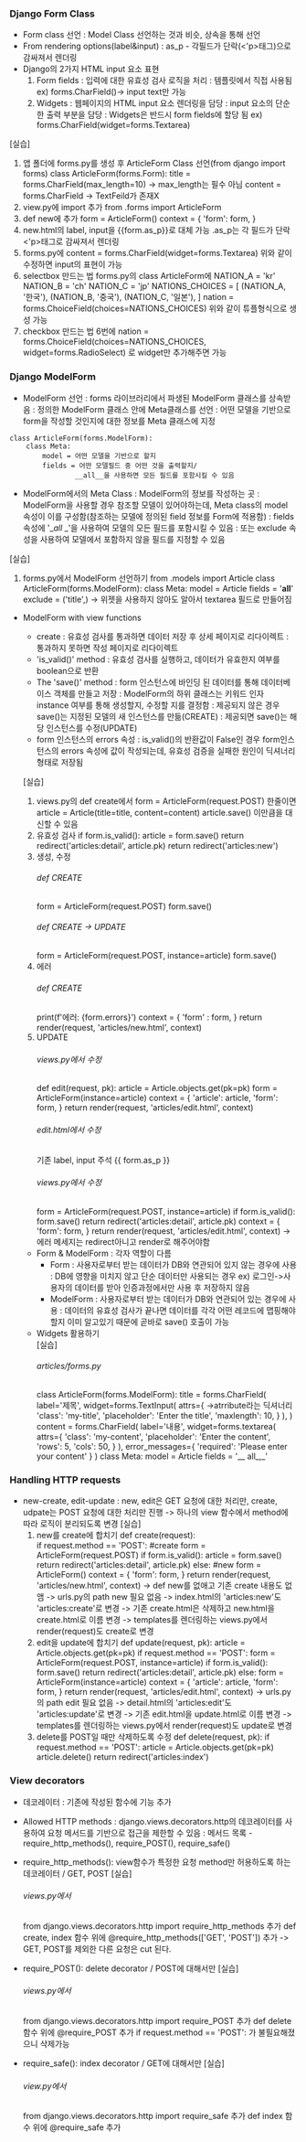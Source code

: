 ### Django Form Class
- Form class 선언
: Model Class 선언하는 것과 비슷, 상속을 통해 선언
- From rendering options(label&input)
: as_p - 각필드가 단락(<'p>태그)으로 감싸져서 렌더링
- Django의 2가지 HTML input 요소 표현
    1. Form fields
    : 입력에 대한 유효성 검사 로직을 처리
    : 템플릿에서 직접 사용됨
    ex) forms.CharField()-> input text만 가능
    2. Widgets
    : 웹페이지의 HTML input 요소 렌더링을 담당
    : input 요소의 단순한 출력 부분을 담당
    : Widgets은 반드시 form fields에 할당 됨
    ex) forms.CharField(widget=forms.Textarea)

[실습]
1. 앱 폴더에 forms.py를 생성 후 ArticleForm Class 선언(from django import forms)
class ArticleForm(forms.Form):
    title = forms.CharField(max_length=10)  -> max_length는 필수 아님
    content = forms.CharField               -> TextFeild가 존재X
2. view.py에 import 추가
from .forms import ArticleForm
3. def new에 추가
form = ArticleForm()
context = {
    'form': form,
}
4. new.html의 label, input을 {{form.as_p}}로 대체 가능
    .as_p는 각 필드가 단락<'p>태그로 감싸져서 렌더링
5. forms.py에 
    content = forms.CharField(widget=forms.Textarea)
    위와 같이 수정하면 input의 표현이 가능
6. selectbox 만드는 법
    forms.py의 class ArticleForm에
    NATION_A = 'kr'
    NATION_B = 'ch'
    NATION_C = 'jp'
    NATIONS_CHOICES = [
        (NATION_A, '한국'),
        (NATION_B, '중국'),
        (NATION_C, '일본'),
    ]
    nation = forms.ChoiceField(choices=NATIONS_CHOICES)
    위와 같이 튜플형식으로 생성 가능
7. checkbox 만드는 법
    6번에
    nation = forms.ChoiceField(choices=NATIONS_CHOICES, widget=forms.RadioSelect)
    로 widget만 추가해주면 가능

### Django ModelForm
- ModelForm 선언
: forms 라이브러리에서 파생된 ModelForm 클래스를 상속받음
: 정의한 ModelForm 클래스 안에 Meta클래스를 선언
: 어떤 모델을 기반으로 form을 작성할 것인지에 대한 정보를 Meta 클래스에 지정
```
class ArticleForm(forms.ModelForm):
    class Meta:
        model = 어떤 모델을 기반으로 할지
        fields = 어떤 모델필드 중 어떤 것을 출력할지/ 
                __all__을 사용하면 모든 필드를 포함시킬 수 있음
```
- ModelForm에서의 Meta Class
: ModelForm의 정보를 작성하는 곳
: ModelForm을 사용할 경우 참조할 모델이 있어야하는데, Meta class의 model 속성이 이를 구성함(참조하는 모델에 정의된 field 정보를 Form에 적용함)
: fields 속성에 '__all_ _'을 사용하여 모델의 모든 필드를 포함시킬 수 있음
: 또는 exclude 속성을 사용하여 모델에서 포함하지 않을 필드를 지정할 수 있음

[실습]
1. forms.py에서 ModelForm 선언하기
    from .models import Article
    class ArticleForm(forms.ModelForm):
        class Meta:
            model = Article
            fields = '__all__'
            exclude = ('title',)
    -> 위젯을 사용하지 않아도 알아서 textarea 필드로 만들어짐

- ModelForm with view functions
    - create
    : 유효성 검사를 통과하면 데이터 저장 후 상세 페이지로 리다이렉트
    : 통과하지 못하면 작성 페이지로 리다이렉트
    - 'is_valid()' method
    : 유효성 검사를 실행하고, 데이터가 유효한지 여부를 boolean으로 반환
    - The 'save()' method
    : form 인스턴스에 바인딩 된 데이터를 통해 데이터베이스 객체를 만들고 저장
    : ModelForm의 하위 클래스는 키워드 인자 instance 여부를 통해 생성할지, 수정할 지를 결정함
    : 제공되지 않은 경우 save()는 지정된 모델의 새 인스턴스를 만듦(CREATE)
    : 제공되면 save()는 해당 인스턴스를 수정(UPDATE)
    - form 인스턴스의 errors 속성
    : is_valid()의 반환값이 False인 경우 form인스턴스의 errors 속성에 값이 작성되는데, 유효성 검증을 실패한 원인이 딕셔너리 형태로 저장됨

    [실습]
    1. views.py의 def create에서 form = ArticleForm(request.POST) 
        한줄이면 
        article = Article(title=title, content=content)
        article.save()
        이만큼을 대신할 수 있음
    2. 유효성 검사
        if form.is_valid():
            article = form.save()
            return redirect('articles:detail', article.pk)
        return redirect('articles:new')
    3. 생성, 수정
        ###### def CREATE
        form = ArticleForm(request.POST)
        form.save()
        ###### def CREATE -> UPDATE
        form = ArticleForm(request.POST, instance=article)
        form.save()
    4. 에러
        ###### def CREATE
        print(f'에러: {form.errors}')
        context = {
            'form' : form,
        }
        return render(request, 'articles/new.html', context)
    5. UPDATE
        ###### views.py에서 수정
        def edit(request, pk):
            article = Article.objects.get(pk=pk)
            form = ArticleForm(instance=article)
            context = {
                'article': article,
                'form': form,
            }
            return render(request, 'articles/edit.html', context)
        ###### edit.html에서 수정
        기존 label, input 주석
        {{ form.as_p }}
        ###### views.py에서 수정
        form = ArticleForm(request.POST, instance=article)
        if form.is_valid():
            form.save()
            return redirect('articles:detail', article.pk)
        context = {
            'form': form,
        }
        return render(request, 'articles/edit.html', context)
        -> 에러 메세지는 redirect아니고 render로 해주어야함
    - Form & ModelForm : 각자 역할이 다름
        - Form
        : 사용자로부터 받는 데이터가 DB와 연관되어 있지 않는 경우에 사용
        : DB에 영향을 미치지 않고 단순 데이터만 사용되는 경우
        ex) 로그인->사용자의 데이터를 받아 인증과정에서만 사용 후 저장하지 않음
        - ModelForm
        : 사용자로부터 받는 데이터가 DB와 연관되어 있는 경우에 사용
        : 데이터의 유효성 검사가 끝나면 데이터를 각각 어떤 레코드에 맵핑해야할지 이미 알고있기 때문에 곧바로 save() 호출이 가능
    - Widgets 활용하기  
        [실습]
        ###### articles/forms.py
        class ArticleForm(forms.ModelForm):
            title = forms.CharField(
                label='제목',
                widget=forms.TextInput(
                    attrs={                     ->atrribute라는 딕셔너리
                        'class': 'my-title',
                        'placeholder': 'Enter the title',
                        'maxlength': 10,
                    }
                ),
            )
            content = forms.CharField(
                label='내용',
                widget=forms.textarea(
                    attrs={
                        'class': 'my-content',
                        'placeholder': 'Enter the content',
                        'rows': 5,
                        'cols': 50,
                    }
                ),
                error_messages={
                    'required': 'Please enter your content'
                }
            )
            class Meta:
            model = Article
            fields = '__ all_,_'
### Handling HTTP requests
- new-create, edit-update
: new, edit은 GET 요청에 대한 처리만, create, udpate는 POST 요청에 대한 처리만 진행 -> 하나의 view 함수에서 method에 따라 로직이 분리되도록 변경
    [실습]
    1. new를 create에 합치기
    def create(request):    
        if request.method == 'POST':
            #create
            form = ArticleForm(request.POST)
            if form.is_valid():
                article = form.save()
                return redirect('articles:detail', article.pk)
        else:
            #new
            form = ArticleForm()
        context = {
            'form': form,
        }
        return render(request, 'articles/new.html', context)
    -> def new를 없애고 기존 create 내용도 없앰
    -> urls.py의 path new 필요 없음
    -> index.html의 'articles:new'도 'articles:create'로 변경
    -> 기존 create.html은 삭제하고 new.html을 create.html로 이름 변경
    -> templates를 렌더링하는 views.py에서 render(request)도 create로 변경
    2. edit을 update에 합치기
    def update(request, pk):
        article = Article.objects.get(pk=pk)
        if request.method == 'POST':
            form = ArticleForm(request.POST, instance=article)
            if form.is_valid():
                form.save()
                return redirect('articles:detail', article.pk)
        else:
            form = ArticleForm(instance=article)
        context = {
            'article': article,
            'form': form,
        }
        return render(request, 'articles/edit.html', context)
    -> urls.py의 path edit 필요 없음
    -> detail.html의 'articles:edit'도 'articles:update'로 변경
    -> 기존 edit.html을 update.html로 이름 변경
    -> templates를 렌더링하는 views.py에서 render(request)도 update로 변경
    3. delete를 POST일 때만 삭제하도록 수정
    def delete(request, pk):
    if request.method == 'POST':
        article = Article.objects.get(pk=pk)
        article.delete()
    return redirect('articles:index')

### View decorators
- 데코레이터
: 기존에 작성된 함수에 기능 추가
- Allowed HTTP methods
: django.views.decorators.http의 데코레이터를 사용하여 요청 메서드를 기반으로 접근을 제한할 수 있음
: 메서드 목록 - require_http_methods(), require_POST(), require_safe() 

- require_http_methods(): view함수가 특정한 요청 method만 허용하도록 하는 데코레이터 / GET, POST
[실습]
    ###### views.py에서
    from django.views.decorators.http import require_http_methods
    추가
    def create, index 함수 위에 @require_http_methods(['GET', 'POST']) 추가 -> GET, POST를 제외한 다른 요청은 cut 된다.

- require_POST(): delete decorator / POST에 대해서만
[실습]
    ###### views.py에서
    from django.views.decorators.http import require_POST
    추가
    def delete 함수 위에 @require_POST 추가
    if request.method == 'POST': 가 불필요해졌으니 삭제가능

- require_safe(): index decorator / GET에 대해서만
[실습]
    ###### view.py에서
    from django.views.decorators.http import require_safe
    추가
    def index 함수 위에 @require_safe 추가

